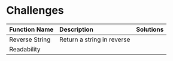 # Challenges

| Function Name  | Description                | Solutions |
| :------------- | :------------------------- | --------- |
| Reverse String | Return a string in reverse |
| Readability    |                            |
